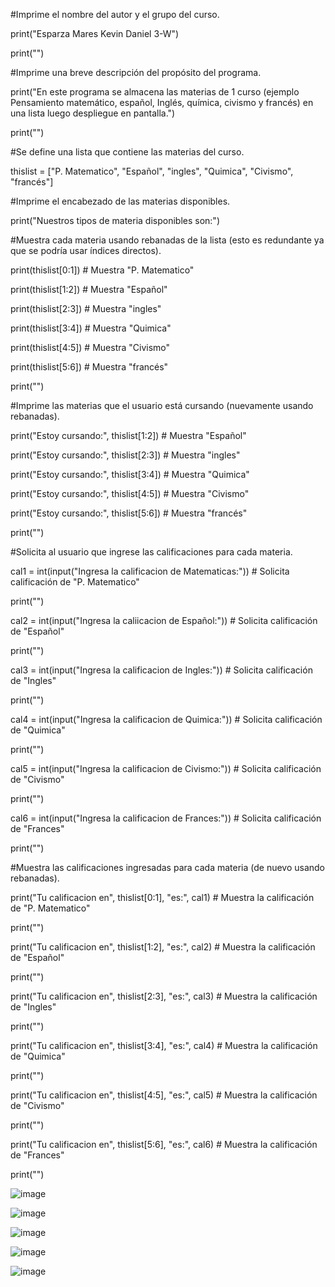 #Imprime el nombre del autor y el grupo del curso.

print("Esparza Mares Kevin Daniel 3-W")

print("")

#Imprime una breve descripción del propósito del programa.

print("En este programa se almacena las materias de 1 curso (ejemplo Pensamiento matemático, español, Inglés, química, civismo y francés) en una lista luego despliegue en pantalla.")

print("")

#Se define una lista que contiene las materias del curso.

thislist = ["P. Matematico", "Español", "ingles", "Quimica", "Civismo", "francés"]

#Imprime el encabezado de las materias disponibles.

print("Nuestros tipos de materia disponibles son:")

#Muestra cada materia usando rebanadas de la lista (esto es redundante ya que se podría usar índices directos).

print(thislist[0:1])  # Muestra "P. Matematico"

print(thislist[1:2])  # Muestra "Español"

print(thislist[2:3])  # Muestra "ingles"

print(thislist[3:4])  # Muestra "Quimica"

print(thislist[4:5])  # Muestra "Civismo"

print(thislist[5:6])  # Muestra "francés"

print("")

#Imprime las materias que el usuario está cursando (nuevamente usando rebanadas).

print("Estoy cursando:", thislist[1:2])  # Muestra "Español"

print("Estoy cursando:", thislist[2:3])  # Muestra "ingles"

print("Estoy cursando:", thislist[3:4])  # Muestra "Quimica"

print("Estoy cursando:", thislist[4:5])  # Muestra "Civismo"

print("Estoy cursando:", thislist[5:6])  # Muestra "francés"

print("")

#Solicita al usuario que ingrese las calificaciones para cada materia.

cal1 = int(input("Ingresa la calificacion de Matematicas:"))  # Solicita calificación de "P. Matematico"

print("")

cal2 = int(input("Ingresa la caliicacion de Español:"))  # Solicita calificación de "Español"

print("")

cal3 = int(input("Ingresa la calificacion de Ingles:"))  # Solicita calificación de "Ingles"

print("")

cal4 = int(input("Ingresa la calificacion de Quimica:"))  # Solicita calificación de "Quimica"

print("")

cal5 = int(input("Ingresa la calificacion de Civismo:"))  # Solicita calificación de "Civismo"

print("")

cal6 = int(input("Ingresa la calificacion de Frances:"))  # Solicita calificación de "Frances"

print("")

#Muestra las calificaciones ingresadas para cada materia (de nuevo usando rebanadas).

print("Tu calificacion en", thislist[0:1], "es:", cal1)  # Muestra la calificación de "P. Matematico"

print("")

print("Tu calificacion en", thislist[1:2], "es:", cal2)  # Muestra la calificación de "Español"

print("")

print("Tu calificacion en", thislist[2:3], "es:", cal3)  # Muestra la calificación de "Ingles"

print("")

print("Tu calificacion en", thislist[3:4], "es:", cal4)  # Muestra la calificación de "Quimica"

print("")

print("Tu calificacion en", thislist[4:5], "es:", cal5)  # Muestra la calificación de "Civismo"

print("")

print("Tu calificacion en", thislist[5:6], "es:", cal6)  # Muestra la calificación de "Frances"

print("")

![image](https://github.com/user-attachments/assets/d0e1f196-b48a-4fb4-81ff-1a16e951e6f7)

![image](https://github.com/user-attachments/assets/5c3272dc-c20a-4a39-9bcb-17671cb1bd09)

![image](https://github.com/user-attachments/assets/23f98795-fb64-45e3-a83d-e8d15d60f6cb)

![image](https://github.com/user-attachments/assets/ead2c0a4-bb39-4e8e-9bda-25321e3d6b33)

![image](https://github.com/user-attachments/assets/571c6862-3788-40a5-b3e9-7717df7cd9ff)


